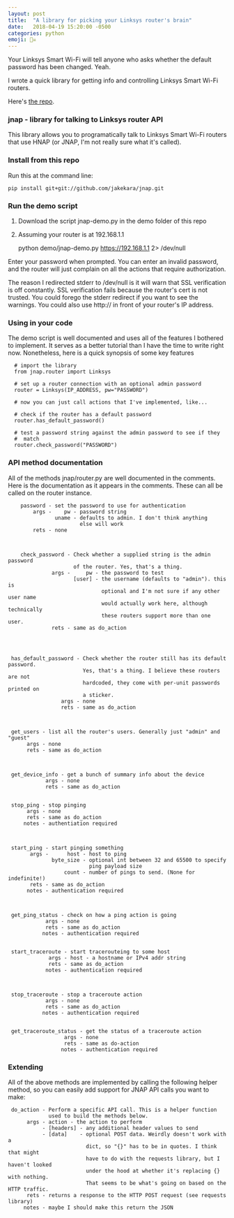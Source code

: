```yaml
---
layout: post
title:  "A library for picking your Linksys router's brain"
date:   2018-04-19 15:20:00 -0500
categories: python
emoji: 🏴‍☠️
---
```


Your Linksys Smart Wi-Fi will tell anyone who asks whether the default
password has been changed. Yeah.


I wrote a quick  library for getting info and controlling Linksys Smart
Wi-Fi routers. 

Here's [the repo](https://github.com/jakekara/jnap/blob/master/README.md).

### jnap - library for talking to Linksys router API

This library allows you to programatically talk to Linksys Smart Wi-Fi
routers that use HNAP (or JNAP, I'm not really sure what it's called).

### Install from this repo

Run this at the command line:

    pip install git+git://github.com/jakekara/jnap.git 

### Run the demo script

1. Download the script jnap-demo.py in the demo folder of this repo

2. Assuming your router is at 192.168.1.1 

    python demo/jnap-demo.py https://192.168.1.1 2> /dev/null

Enter your password when prompted. You can enter an invalid password, and
the router will just complain on all the actions that require authorization.

The reason I redirected stderr to /dev/null is it will warn that SSL
verification is off constantly. SSL verification fails because the router's
cert is not trusted. You could forego the stderr redirect if you want to
see the warnings. You could also use http:// in front of your router's IP
address.

### Using in your code

The demo script is well documented and uses all of the features I bothered
to implement. It serves as a better tutorial than I have the time to write
right now. Nonetheless, here is a quick synopsis of some key features


      # import the library
      from jnap.router import Linksys

      # set up a router connection with an optional admin password
      router = Linksys(IP_ADDRESS, pw="PASSWORD")

      # now you can just call actions that I've implemented, like...
      
      # check if the router has a default password
      router.has_default_password()

      # test a password string against the admin password to see if they
      #  match
      router.check_password("PASSWORD")

### API method documentation

All of the methods jnap/router.py are well documented in the comments. Here
is the documentation as it appears in the comments. These can all be called
on the router instance.

           
	    password - set the password to use for authentication
	        args -    pw - password string
	               uname - defaults to admin. I don't think anything
	                       else will work
	        rets - none
	   

	   
	    check_password - Check whether a supplied string is the admin password
	                     of the router. Yes, that's a thing.
	              args -     pw - the password to test
	                     [user] - the username (defaults to "admin"). this is
	                              optional and I'm not sure if any other user name
	                              would actually work here, although technically
	                              these routers support more than one user.
	              rets - same as do_action
	   


    
     has_default_password - Check whether the router still has its default password.
                            Yes, that's a thing. I believe these routers are not
                            hardcoded, they come with per-unit passwords printed on
                            a sticker.
                     args - none
                     rets - same as do_action
    

    
     get_users - list all the router's users. Generally just "admin" and "guest"
          args - none
          rets - same as do_action
    

    
     get_device_info - get a bunch of summary info about the device
                args - none
                rets - same as do_action

    
     stop_ping - stop pinging
          args - none
          rets - same as do_action
         notes - authentiation required
    

    
     start_ping - start pinging something
           args -      host - host to ping
                  byte_size - optional int between 32 and 65500 to specify
                              ping payload size
                      count - number of pings to send. (None for indefinite!)
           rets - same as do_action
          notes - authentication required
                   

    
     get_ping_status - check on how a ping action is going
                args - none
                rets - same as do_action
               notes - authentication required

    
     start_traceroute - start tracerouteing to some host
                 args - host - a hostname or IPv4 addr string
                 rets - same as do_action
                notes - authentication required
              

    
     stop_traceroute - stop a traceroute action
                args - none
                rets - same as do_action
               notes - authentication required

    
     get_traceroute_status - get the status of a traceroute action
                      args - none
                      rets - same as do-action
                     notes - authentication required

### Extending

All of the above methods are implemented by calling the following helper
method, so you can easily add support for JNAP API calls you want to make:

    
     do_action - Perform a specific API call. This is a helper function
                 used to build the methods below.
          args - action - the action to perform
               - [headers] - any additional header values to send
               - [data]    - optional POST data. Weirdly doesn't work with a
                             dict, so "{}" has to be in quotes. I think that might
                             have to do with the requests library, but I haven't looked
                             under the hood at whether it's replacing {} with nothing.
                             That seems to be what's going on based on the HTTP traffic.
          rets - returns a response to the HTTP POST request (see requests library)
         notes - maybe I should make this return the JSON
     




      

      

